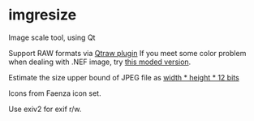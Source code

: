 imgresize
=========

Image scale tool, using Qt

Support RAW formats via [Qtraw plugin](https://github.com/mardy/qtraw)
If you meet some color problem when dealing with .NEF image, try [this moded
version](https://github.com/zsy056/qtraw).

Estimate the size upper bound of JPEG file as [width * height * 12 bits](http://stackoverflow.com/questions/2734678/jpeg-calculating-max-size)

Icons from Faenza icon set.

Use exiv2 for exif r/w.

